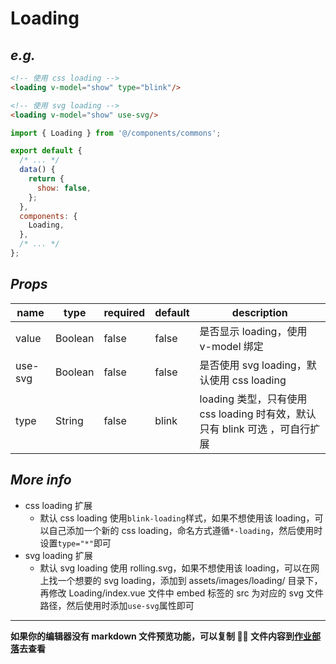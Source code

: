 # Loading

## _e.g._

```html
<!-- 使用 css loading -->
<loading v-model="show" type="blink"/>

<!-- 使用 svg loading -->
<loading v-model="show" use-svg/>
```

```javascript
import { Loading } from '@/components/commons';

export default {
  /* ... */
  data() {
    return {
      show: false,
    };
  },
  components: {
    Loading,
  },
  /* ... */
};
```

## _Props_

| name    | type    | required | default | description                                                                 |
| ------- | ------- | -------- | ------- | --------------------------------------------------------------------------- |
| value   | Boolean | false    | false   | 是否显示 loading，使用 v-model 绑定                                         |
| use-svg | Boolean | false    | false   | 是否使用 svg loading，默认使用 css loading                                  |
| type    | String  | false    | blink   | loading 类型，只有使用 css loading 时有效，默认只有 blink 可选 ，可自行扩展 |

## _More info_

* css loading 扩展
  * 默认 css loading 使用`blink-loading`样式，如果不想使用该 loading，可以自己添加一个新的 css loading，命名方式遵循`*-loading`，然后使用时设置`type="*"`即可
* svg loading 扩展
  * 默认 svg loading 使用 rolling.svg，如果不想使用该 loading，可以在网上找一个想要的 svg loading，添加到 assets/images/loading/ 目录下，再修改
    Loading/index.vue 文件中 embed 标签的 src 为对应的 svg 文件路径，然后使用时添加`use-svg`属性即可

---

**如果你的编辑器没有 markdown 文件预览功能，可以复制  文件内容到[作业部落](https://www.zybuluo.com)去查看**
